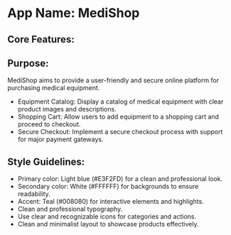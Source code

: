 # **App Name**: MediShop

## Core Features:

## Purpose:

MediShop aims to provide a user-friendly and secure online platform for purchasing medical equipment.


- Equipment Catalog: Display a catalog of medical equipment with clear product images and descriptions.
- Shopping Cart: Allow users to add equipment to a shopping cart and proceed to checkout.
- Secure Checkout: Implement a secure checkout process with support for major payment gateways.

## Style Guidelines:

- Primary color: Light blue (#E3F2FD) for a clean and professional look.
- Secondary color: White (#FFFFFF) for backgrounds to ensure readability.
- Accent: Teal (#008080) for interactive elements and highlights.
- Clean and professional typography.
- Use clear and recognizable icons for categories and actions.
- Clean and minimalist layout to showcase products effectively.